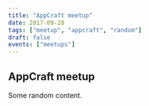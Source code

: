 ```yaml
---
title: "AppCraft meetup"
date: 2017-09-28
tags: ["meetup", "appcraft", "random"]
draft: false
events: ["meetups"]
---
```


## AppCraft meetup

Some random content.